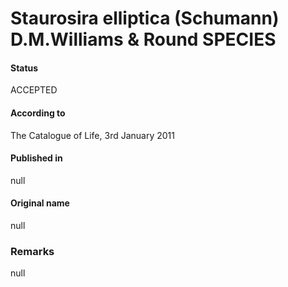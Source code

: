 Staurosira elliptica (Schumann) D.M.Williams & Round SPECIES
=======

#### Status
ACCEPTED

#### According to
The Catalogue of Life, 3rd January 2011

#### Published in
null

#### Original name
null

### Remarks
null